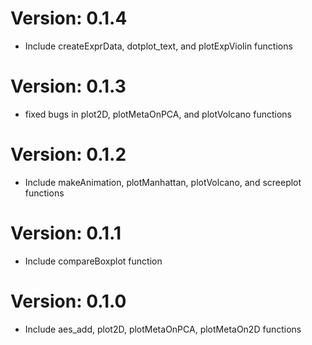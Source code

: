 # Version: 0.1.4
* Include createExprData, dotplot_text, and plotExpViolin functions

# Version: 0.1.3
* fixed bugs in plot2D, plotMetaOnPCA, and plotVolcano functions

# Version: 0.1.2
* Include makeAnimation, plotManhattan, plotVolcano, and screeplot functions

# Version: 0.1.1
* Include compareBoxplot function

# Version: 0.1.0
* Include aes_add, plot2D, plotMetaOnPCA, plotMetaOn2D functions
